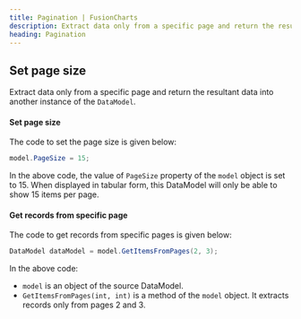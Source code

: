 ```yaml
---
title: Pagination | FusionCharts
description: Extract data only from a specific page and return the resultant data into another instance of the DataModel.
heading: Pagination
---
```


## Set page size

Extract data only from a specific page and return the resultant data into another instance of the `DataModel`.

#### Set page size

The code to set the page size is given below:

```csharp
model.PageSize = 15;
```

In the above code, the value of `PageSize` property of the `model` object is set to 15. When displayed in tabular form, this DataModel will only be able to show 15 items per page.

#### Get records from specific page

The code to get records from specific pages is given below:

```csharp
DataModel dataModel = model.GetItemsFromPages(2, 3);
```

In the above code:

- `model` is an object of the source DataModel.
- `GetItemsFromPages(int, int)` is a method of the `model` object. It extracts records only from pages 2 and 3.

